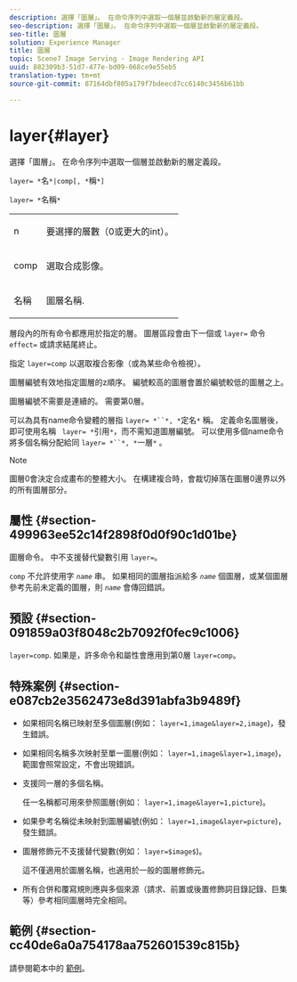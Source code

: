 ```yaml
---
description: 選擇「圖層」。 在命令序列中選取一個層並啟動新的層定義段。
seo-description: 選擇「圖層」。 在命令序列中選取一個層並啟動新的層定義段。
seo-title: 圖層
solution: Experience Manager
title: 圖層
topic: Scene7 Image Serving - Image Rendering API
uuid: 882309b3-51d7-477e-bd09-068ce9e55eb5
translation-type: tm+mt
source-git-commit: 87164dbf805a179f7bdeecd7cc6140c3456b61bb

---
```



# layer{#layer}

選擇「圖層」。 在命令序列中選取一個層並啟動新的層定義段。

`layer= *`名`*|comp[, *`稱`*]`

`layer= *`名稱`*`

<table id="simpletable_22DE3365A6454949B0D30C6D7110476E"> 
 <tr class="strow"> 
  <td class="stentry"> <p><span class="codeph"> <span class="varname"> n</span></span> </p></td> 
  <td class="stentry"> <p>要選擇的層數（0或更大的int）。 </p></td> 
 </tr> 
 <tr class="strow"> 
  <td class="stentry"> <p><span class="codeph"> comp</span> </p></td> 
  <td class="stentry"> <p>選取合成影像。 </p></td> 
 </tr> 
 <tr class="strow"> 
  <td class="stentry"> <p><span class="codeph"> <span class="varname"> 名稱</span></span> </p></td> 
  <td class="stentry"> <p>圖層名稱. </p></td> 
 </tr> 
</table>

層段內的所有命令都應用於指定的層。 圖層區段會由下一個或 `layer=` 命令 `effect=` 或請求結尾終止。

指定 `layer=comp` 以選取複合影像（或為某些命令檢視）。

圖層編號有效地指定圖層的z順序。 編號較高的圖層會置於編號較低的圖層之上。

圖層編號不需要是連續的。 需要第0層。

可以為具有name命令變體的層指 `layer= *``*, *`定名`*` 稱。 定義命名圖層後，即可使用名稱 ` layer= *`引用`*`，而不需知道圖層編號。 可以使用多個name命令將多個名稱分配給同 `layer= *``*, *`一層`*` 。

>[!NOTE]
>
>圖層0會決定合成畫布的整體大小。 在構建複合時，會裁切掉落在圖層0邊界以外的所有圖層部分。

## 屬性 {#section-499963ee52c14f2898f0d0f90c1d01be}

圖層命令。 中不支援替代變數引用 `layer=`。

`comp` 不允許使用字 *`name`* 串。 如果相同的圖層指派給多 *`name`* 個圖層，或某個圖層參考先前未定義的圖層，則 *`name`* 會傳回錯誤。

## 預設 {#section-091859a03f8048c2b7092f0fec9c1006}

`layer=comp`. 如果是，許多命令和屬性會應用到第0層 `layer=comp`。

## 特殊案例 {#section-e087cb2e3562473e8d391abfa3b9489f}

* 如果相同名稱已映射至多個圖層(例如： `layer=1,image&layer=2,image`)，發生錯誤。
* 如果相同名稱多次映射至單一圖層(例如： `layer=1,image&layer=1,image`)，範圍會照常設定，不會出現錯誤。
* 支援同一層的多個名稱。

   任一名稱都可用來參照圖層(例如： `layer=1,image&layer=1,picture`)。
* 如果參考名稱從未映射到圖層編號(例如： `layer=1,image&layer=picture`)，發生錯誤。
* 圖層修飾元不支援替代變數(例如： `layer=$image$`)。

   這不僅適用於圖層名稱，也適用於一般的圖層修飾元。

* 所有合併和覆寫規則應與多個來源（請求、前置或後置修飾詞目錄記錄、巨集等）參考相同圖層時完全相同。

## 範例 {#section-cc40de6a0a754178aa752601539c815b}

請參閱範本中的 [範例](../../../../../is-api/http-ref/image-serving-api-ref/c-http-protocol-reference/c-templates/c-templates.md#concept-3cd2d2adae0e41b2979b9640244d4d3e)。
